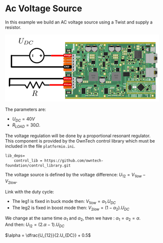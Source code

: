 # Ac Voltage Source

In this example we build an AC voltage source using a Twist and supply a resistor.

<div style="text-align:center"><img src="Image/grid_forming.png" alt="Schematic p2p" width="600"></div>

The parameters are:

* $U_{DC} = 40 V$
* $R_{LOAD} = 30 \Omega$.


The voltage regulation will be done by a proportional resonant regulator.
This component is provided by the OwnTech control library which must be included 
in the file `platformio.ini`.

```
lib_deps=
    control_lib = https://github.com/owntech-foundation/control_library.git
```

The voltage source is defined by the voltage difference: $U_{12} = V_{1low} - V_{2low}$.

Link with the duty cycle:

* The leg1 is fixed in buck mode then: $V_{1low} = \alpha_1 . U_{DC}$
* The leg2 is fixed in boost mode then: $V_{2low} = (1-\alpha_2) . U_{DC}$

We change at the same time $\alpha_1$ and $\alpha_2$, then we have : $\alpha_1 = \alpha_2 = \alpha$. <br>
And then: $U_{12} = (2.\alpha - 1).U_{DC}$

$\alpha = \dfrac{U_{12}}{2.U_{DC}}  + 0.5$

